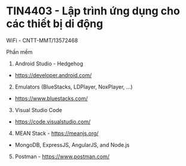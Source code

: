 # TIN4403 - Lập trình ứng dụng cho các thiết bị di động
WiFi - CNTT-MMT/13572468

Phần mềm
1. Android Studio - Hedgehog
 - https://developer.android.com/
2. Emulators (BlueStacks, LDPlayer, NoxPlayer, ...)
 - https://www.bluestacks.com/
3. Visual Studio Code
 - https://code.visualstudio.com/
4. MEAN Stack - https://meanjs.org/
 - MongoDB, ExpressJS, AngularJS, and Node.js

5. Postman - https://www.postman.com/


 